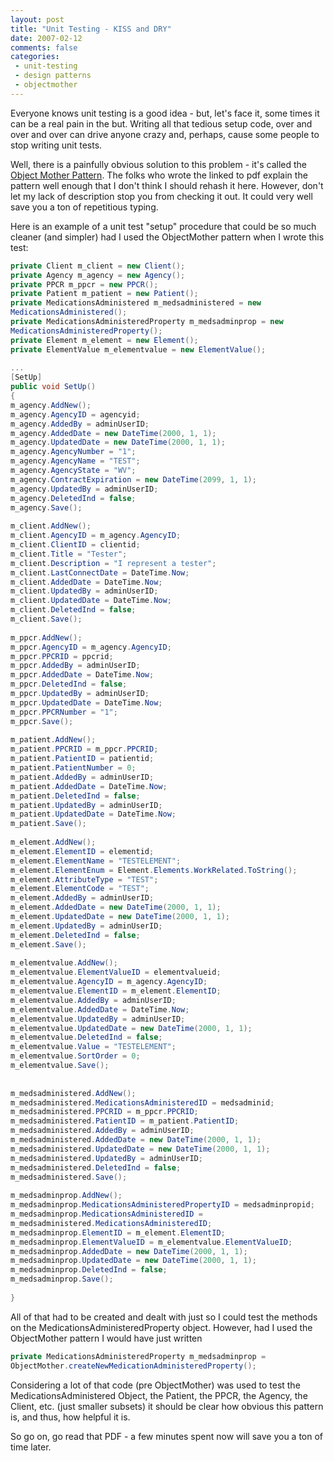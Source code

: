 ```yaml
---
layout: post
title: "Unit Testing - KISS and DRY"
date: 2007-02-12
comments: false
categories:
 - unit-testing
 - design patterns
 - objectmother
---
```

Everyone knows unit testing is a good idea - but, let's face it, some times it
can be a real pain in the but. Writing all that tedious setup code, over and
over and over can drive anyone crazy and, perhaps, cause some people to stop
writing unit tests.  
  
Well, there is a painfully obvious solution to this problem - it's called the
[Object Mother Pattern](http://www.agilealliance.org/show/910). The folks who
wrote the linked to pdf explain the pattern well enough that I don't think I
should rehash it here. However, don't let my lack of description stop you from
checking it out. It could very well save you a ton of repetitious typing.  
  
Here is an example of a unit test "setup" procedure that could be so much
cleaner (and simpler) had I used the ObjectMother pattern when I wrote this
test:  
```cs  
private Client m_client = new Client();  
private Agency m_agency = new Agency();  
private PPCR m_ppcr = new PPCR();  
private Patient m_patient = new Patient();  
private MedicationsAdministered m_medsadministered = new
MedicationsAdministered();  
private MedicationsAdministeredProperty m_medsadminprop = new
MedicationsAdministeredProperty();  
private Element m_element = new Element();  
private ElementValue m_elementvalue = new ElementValue();  
  
...  
[SetUp]  
public void SetUp()  
{  
m_agency.AddNew();  
m_agency.AgencyID = agencyid;  
m_agency.AddedBy = adminUserID;  
m_agency.AddedDate = new DateTime(2000, 1, 1);  
m_agency.UpdatedDate = new DateTime(2000, 1, 1);  
m_agency.AgencyNumber = "1";  
m_agency.AgencyName = "TEST";  
m_agency.AgencyState = "WV";  
m_agency.ContractExpiration = new DateTime(2099, 1, 1);  
m_agency.UpdatedBy = adminUserID;  
m_agency.DeletedInd = false;  
m_agency.Save();  
  
m_client.AddNew();  
m_client.AgencyID = m_agency.AgencyID;  
m_client.ClientID = clientid;  
m_client.Title = "Tester";  
m_client.Description = "I represent a tester";  
m_client.LastConnectDate = DateTime.Now;  
m_client.AddedDate = DateTime.Now;  
m_client.UpdatedBy = adminUserID;  
m_client.UpdatedDate = DateTime.Now;  
m_client.DeletedInd = false;  
m_client.Save();  
  
m_ppcr.AddNew();  
m_ppcr.AgencyID = m_agency.AgencyID;  
m_ppcr.PPCRID = ppcrid;  
m_ppcr.AddedBy = adminUserID;  
m_ppcr.AddedDate = DateTime.Now;  
m_ppcr.DeletedInd = false;  
m_ppcr.UpdatedBy = adminUserID;  
m_ppcr.UpdatedDate = DateTime.Now;  
m_ppcr.PPCRNumber = "1";  
m_ppcr.Save();  
  
m_patient.AddNew();  
m_patient.PPCRID = m_ppcr.PPCRID;  
m_patient.PatientID = patientid;  
m_patient.PatientNumber = 0;  
m_patient.AddedBy = adminUserID;  
m_patient.AddedDate = DateTime.Now;  
m_patient.DeletedInd = false;  
m_patient.UpdatedBy = adminUserID;  
m_patient.UpdatedDate = DateTime.Now;  
m_patient.Save();  
  
m_element.AddNew();  
m_element.ElementID = elementid;  
m_element.ElementName = "TESTELEMENT";  
m_element.ElementEnum = Element.Elements.WorkRelated.ToString();  
m_element.AttributeType = "TEST";  
m_element.ElementCode = "TEST";  
m_element.AddedBy = adminUserID;  
m_element.AddedDate = new DateTime(2000, 1, 1);  
m_element.UpdatedDate = new DateTime(2000, 1, 1);  
m_element.UpdatedBy = adminUserID;  
m_element.DeletedInd = false;  
m_element.Save();  
  
m_elementvalue.AddNew();  
m_elementvalue.ElementValueID = elementvalueid;  
m_elementvalue.AgencyID = m_agency.AgencyID;  
m_elementvalue.ElementID = m_element.ElementID;  
m_elementvalue.AddedBy = adminUserID;  
m_elementvalue.AddedDate = DateTime.Now;  
m_elementvalue.UpdatedBy = adminUserID;  
m_elementvalue.UpdatedDate = new DateTime(2000, 1, 1);  
m_elementvalue.DeletedInd = false;  
m_elementvalue.Value = "TESTELEMENT";  
m_elementvalue.SortOrder = 0;  
m_elementvalue.Save();  
  
  
m_medsadministered.AddNew();  
m_medsadministered.MedicationsAdministeredID = medsadminid;  
m_medsadministered.PPCRID = m_ppcr.PPCRID;  
m_medsadministered.PatientID = m_patient.PatientID;  
m_medsadministered.AddedBy = adminUserID;  
m_medsadministered.AddedDate = new DateTime(2000, 1, 1);  
m_medsadministered.UpdatedDate = new DateTime(2000, 1, 1);  
m_medsadministered.UpdatedBy = adminUserID;  
m_medsadministered.DeletedInd = false;  
m_medsadministered.Save();  
  
m_medsadminprop.AddNew();  
m_medsadminprop.MedicationsAdministeredPropertyID = medsadminpropid;  
m_medsadminprop.MedicationsAdministeredID =
m_medsadministered.MedicationsAdministeredID;  
m_medsadminprop.ElementID = m_element.ElementID;  
m_medsadminprop.ElementValueID = m_elementvalue.ElementValueID;  
m_medsadminprop.AddedDate = new DateTime(2000, 1, 1);  
m_medsadminprop.UpdatedDate = new DateTime(2000, 1, 1);  
m_medsadminprop.DeletedInd = false;  
m_medsadminprop.Save();  
  
}  
```  
  
All of that had to be created and dealt with just so I could test the methods
on the MedicationsAdministeredProperty object. However, had I used the
ObjectMother pattern I would have just written  
```cs  
private MedicationsAdministeredProperty m_medsadminprop =
ObjectMother.createNewMedicationAdministeredProperty();  
```  
  
Considering a lot of that code (pre ObjectMother) was used to test the
MedicationsAdministered Object, the Patient, the PPCR, the Agency, the Client,
etc. (just smaller subsets) it should be clear how obvious this pattern is,
and thus, how helpful it is.  
  
So go on, go read that PDF - a few minutes spent now will save you a ton of
time later.

